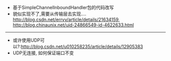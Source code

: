 + 基于SimpleChannelInboundHandler包的代码改写
+ 貌似实现不了,需要从传输层去实现....
<http://blog.csdn.net/errvv/article/details/21634159>,
<http://blog.chinaunix.net/uid-24866549-id-4622633.html>

---

+ 或许使用UDP可以?:<http://blog.csdn.net/u010258235/article/details/12905383>
+ UDP无连接, 如何保证端口不变
